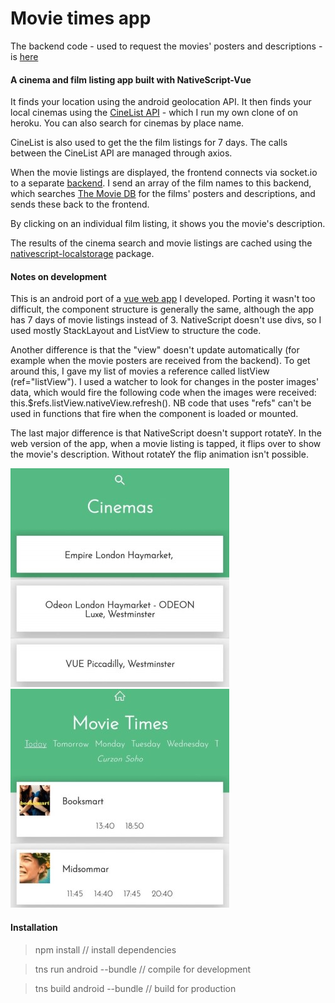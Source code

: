 Movie times app
=================

The backend code - used to request the movies' posters and descriptions - is [here](https://github.com/ckpantelides/movietime-server)

#### A cinema and film listing app built with NativeScript-Vue

It finds your location using the android geolocation API. It then finds your local cinemas using the [CineList API](https://github.com/seanmtracey/CineList-API) - which I run my own clone of on heroku. You can also search for cinemas by place name. 

CineList is also used to get the the film listings for 7 days. The calls between the CineList API are managed through axios.

When the movie listings are displayed, the frontend connects via socket.io to a separate [backend](https://github.com/ckpantelides/movietime-server). I send an array of the film names to this backend, which searches [The Movie DB](https://www.themoviedb.org/) for the films' posters and descriptions, and sends these back to the frontend.

By clicking on an individual film listing, it shows you the movie's description. 

The results of the cinema search and movie listings are cached using the [nativescript-localstorage](https://www.npmjs.com/package/nativescript-localstorage) package.

#### Notes on development

This is an android port of a [vue web app](https://github.com/ckpantelides/movietimes) I developed. Porting it wasn't too difficult, the component structure is generally the same, although the app has 7 days of movie listings instead of 3. NativeScript doesn't use divs, so I used mostly StackLayout and ListView to structure the code.

Another difference is that the "view" doesn't update automatically (for example when the movie posters are received from the backend). To get around this, I gave my list of movies a reference called listView (ref="listView"). I used a watcher to look for changes in the poster images' data, which would fire the following code when the images were received: this.$refs.listView.nativeView.refresh(). NB code that uses "refs" can't be used in functions that fire when the component is loaded or mounted.

The last major difference is that NativeScript doesn't support rotateY. In the web version of the app, when a movie listing is tapped, it flips over to show the movie's description. Without rotateY the flip animation isn't possible.

![img1] ![img2]

[img1]: https://github.com/ckpantelides/native-movies/blob/images/movie-app1.jpg
[img2]: https://github.com/ckpantelides/native-movies/blob/images/movie-app2.jpg


#### Installation

> npm install // install dependencies

> tns run android --bundle // compile for development

> tns build android --bundle // build for production
